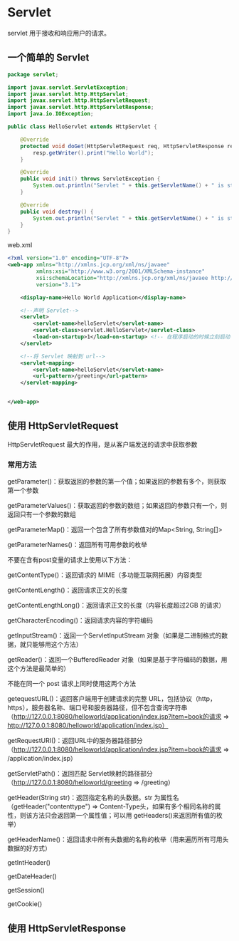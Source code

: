 # Servlet

servlet 用于接收和响应用户的请求。

## 一个简单的 Servlet

```java
package servlet;

import javax.servlet.ServletException;
import javax.servlet.http.HttpServlet;
import javax.servlet.http.HttpServletRequest;
import javax.servlet.http.HttpServletResponse;
import java.io.IOException;

public class HelloServlet extends HttpServlet {

    @Override
    protected void doGet(HttpServletRequest req, HttpServletResponse resp) throws ServletException, IOException {
        resp.getWriter().print("Hello World");
    }

    @Override
    public void init() throws ServletException {
        System.out.println("Servlet " + this.getServletName() + " is started....");
    }

    @Override
    public void destroy() {
        System.out.println("Servlet " + this.getServletName() + " is stopped....");
    }
}

```



web.xml

```xml
<?xml version="1.0" encoding="UTF-8"?>
<web-app xmlns="http://xmlns.jcp.org/xml/ns/javaee"
         xmlns:xsi="http://www.w3.org/2001/XMLSchema-instance"
         xsi:schemaLocation="http://xmlns.jcp.org/xml/ns/javaee http://xmlns.jcp.org/xml/ns/javaee/web-app_3_1.xsd"
         version="3.1">

    <display-name>Hello World Application</display-name>

    <!--声明 Servlet-->
    <servlet>
        <servlet-name>helloServlet</servlet-name>
        <servlet-class>servlet.HelloServlet</servlet-class>
        <load-on-startup>1</load-on-startup> <!-- 在程序启动的时候立刻启动 Servlet -->
    </servlet>

    <!--将 Servlet 映射到 url-->
    <servlet-mapping>
        <servlet-name>helloServlet</servlet-name>
        <url-pattern>/greeting</url-pattern>
    </servlet-mapping>


</web-app>
```



## 使用 HttpServletRequest

HttpServletRequest 最大的作用，是从客户端发送的请求中获取参数



### 常用方法

getParameter()：获取返回的参数的第一个值；如果返回的参数有多个，则获取第一个参数

getParameterValues()：获取返回的参数的数组；如果返回的参数只有一个，则返回只有一个参数的数组

getParameterMap()：返回一个包含了所有参数值对的Map<String, String[]>

getParameterNames()：返回所有可用参数的枚举



不要在含有post变量的请求上使用以下方法：

getContentType()：返回请求的 MIME（多功能互联网拓展）内容类型

getContentLength()：返回请求正文的长度

getContentLengthLong()：返回请求正文的长度（内容长度超过2GB 的请求）

getCharacterEncoding()：返回请求内容的字符编码



getInputStream()：返回一个ServletInputStream 对象（如果是二进制格式的数据，就只能够用这个方法）

getReader()：返回一个BufferedReader 对象（如果是基于字符编码的数据，用这个方法是最简单的）

不能在同一个 post 请求上同时使用这两个方法



getequestURL()：返回客户端用于创建请求的完整 URL，包括协议（http，https），服务器名称、端口号和服务器路径，但不包含查询字符串（http://127.0.0.1:8080/helloworld/application/index.jsp?item=book的请求 => http://127.0.0.1:8080/helloworld/application/index.jsp）

getRequestURI()：返回URL中的服务器路径部分（http://127.0.0.1:8080/helloworld/application/index.jsp?item=book的请求 => /application/index.jsp）

getServletPath()：返回匹配 Servlet映射的路径部分（http://127.0.0.1:8080/helloworld/greeting => /greeting）

getHeader(String str)：返回指定名称的头数据。str 为属性名（getHeader("contenttype") => Content-Type头，如果有多个相同名称的属性，则该方法只会返回第一个属性值；可以用 getHeaders()来返回所有值的枚举）

getHeaderName()：返回请求中所有头数据的名称的枚举（用来遍历所有可用头数据的好方式）

getIntHeader()

getDateHeader()



getSession()

getCookie()



## 使用 HttpServletResponse

​	







